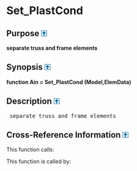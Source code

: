 
<!-- <a name="_top"></a>
<div><a href="../../index.md">Home</a> &gt;  <a href="#">src</a> &gt; <a href="index.md">Other</a> &gt; Set_PlastCond.m</div> -->

<!--<table width="100%"><tr><td align="left"><a href="../../index.md"><img alt="<" border="0" src="../../left.png">&nbsp;Master index</a></td>
<td align="right"><a href="index.md">Index for src\Other&nbsp;<img alt=">" border="0" src="../../right.png"></a></td></tr></table>-->

<h1>Set_PlastCond
</h1>

<h2 id="purpose"><a name="_name"></a>Purpose <a href="#_top"><img alt="^" border="0" src="../../up.png"></a></h2>
<div class="box"><strong>separate truss and frame elements</strong></div>

<h2><a name="_synopsis"></a>Synopsis <a href="#_top"><img alt="^" border="0" src="../../up.png"></a></h2>
<div class="box"><strong>function Ain = Set_PlastCond (Model,ElemData) </strong></div>

<h2><a name="_description"></a>Description <a href="#_top"><img alt="^" border="0" src="../../up.png"></a></h2>
<div class="fragment"><pre class="comment"> separate truss and frame elements</pre></div>

<!-- crossreference -->
<h2><a name="_cross"></a>Cross-Reference Information <a href="#_top"><img alt="^" border="0" src="../../up.png"></a></h2>
This function calls:
<ul style="list-style-image:url(../../matlabicon.gif)">
</ul>
This function is called by:
<ul style="list-style-image:url(../../matlabicon.gif)">
</ul>
<!-- crossreference -->




<!-- <hr><address>Generated on Wed 08-Jul-2020 12:41:00 by <strong><a href="http://www.artefact.tk/software/matlab/m2html/" title="Matlab Documentation in HTML">m2html</a></strong> &copy; 2005</address> -->